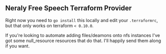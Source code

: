 ## Neraly Free Speech Terraform Provider

Right now you need to `go install` this locally and edit your `.terraformrc`, but that only works on terraform `< 0.10.0`.

If you're looking to automate adding files/deamons onto nfs instances I've got some null_resource resources that do that. I'll happily send them along if you want.
